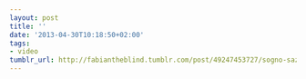 ```yaml
---
layout: post
title: ''
date: '2013-04-30T10:18:50+02:00'
tags:
- video
tumblr_url: http://fabiantheblind.tumblr.com/post/49247453727/sogno-saz
---
```

